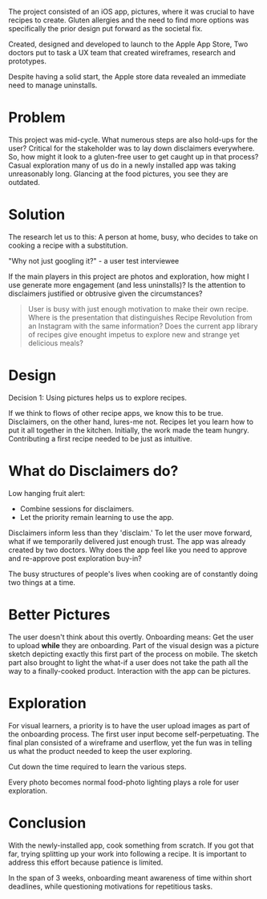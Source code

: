 The project consisted of an iOS app, pictures, where it was crucial to have recipes to create.  Gluten allergies and the need to find more options was specifically the prior design put forward as the societal fix.

Created, designed and developed to launch to the Apple App Store,  Two doctors put to task a UX team that created wireframes, research and prototypes.

Despite having a solid start, the Apple store data revealed an immediate need to  manage uninstalls.


# Problem

This project was mid-cycle. What numerous steps are also hold-ups for the user? Critical for the stakeholder was to lay down disclaimers everywhere. So, how might it look to a gluten-free user to get caught up in that process?  Casual exploration many of us do in a newly installed app was taking unreasonably long. Glancing at the food pictures, you see they are outdated.


# Solution

The research let us to this:  A person at home, busy, who decides to take on cooking a recipe with a substitution.

"Why not just googling it?" - a user test interviewee

If the main players in this project are photos and exploration, how might I use generate more engagement (and less uninstalls)? Is the attention to disclaimers justified or obtrusive given the circumstances?

> User is busy with just enough motivation to make their own recipe.  Where is the presentation that distinguishes Recipe Revolution from an Instagram with the same information?  Does the current app library of recipes give enought impetus to explore new and strange yet delicious meals?


# Design

Decision 1: Using pictures helps us to explore recipes.

If we think to flows of other recipe apps, we know this to be true.  Disclaimers, on the other hand, lures-me not. Recipes let you learn how to put it all together in the kitchen. Initially, the work made the team hungry. Contributing a first recipe needed to be just as intuitive.


# What do Disclaimers do?

Low hanging fruit alert:

-   Combine sessions for disclaimers.
-   Let the priority remain learning to use the app.

Disclaimers inform less than they 'disclaim.'  To let the user move forward, what if we temporarily delivered just enough trust.  The app was already created by two doctors. Why does the app feel like you need to approve and re-approve post exploration buy-in?

The busy structures of people's lives when cooking are of constantly doing two things at a time.


# Better Pictures

The user doesn't think about this overtly. Onboarding means: Get the user to upload **while** they are onboarding.  Part of the visual design was a picture sketch depicting exactly this first part of the process on mobile.  The sketch part also brought to light the what-if a user does not take the path all the way to a finally-cooked product. Interaction with the app can be pictures.


# Exploration

For visual learners, a priority is to have the user upload images as part of the onboarding process. The first user input become self-perpetuating. The final plan consisted of a wireframe and userflow, yet the fun was in telling us what the product needed to keep the user exploring.

Cut down the time required to learn the various steps.

Every photo becomes normal food-photo lighting plays a role for user exploration.


# Conclusion

With the newly-installed app, cook something from scratch.  If you got that far, trying splitting up your work into following a recipe. It is important to address this effort because patience is limited.

In the span of 3 weeks, onboarding  meant awareness of time within short deadlines, while questioning motivations for repetitious tasks.

